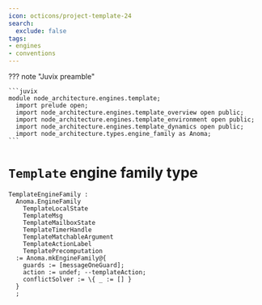```yaml
---
icon: octicons/project-template-24
search:
  exclude: false
tags:
- engines
- conventions
---
```


??? note "Juvix preamble"

    ```juvix
    module node_architecture.engines.template;
      import prelude open;
      import node_architecture.engines.template_overview open public;
      import node_architecture.engines.template_environment open public;
      import node_architecture.engines.template_dynamics open public;
      import node_architecture.types.engine_family as Anoma;
    ```

# `Template` engine family type

<!-- --8<-- [start:template-engine-family] -->
```juvix
TemplateEngineFamily :
  Anoma.EngineFamily
    TemplateLocalState
    TemplateMsg
    TemplateMailboxState
    TemplateTimerHandle
    TemplateMatchableArgument
    TemplateActionLabel
    TemplatePrecomputation
  := Anoma.mkEngineFamily@{
    guards := [messageOneGuard];
    action := undef; --templateAction;
    conflictSolver := \{ _ := [] }
  }
  ;
```
<!-- --8<-- [end:ticker-engine-family] -->


